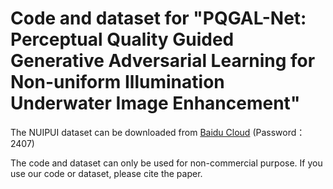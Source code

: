 # Code and dataset for "PQGAL-Net: Perceptual Quality Guided Generative Adversarial Learning for Non-uniform Illumination Underwater Image Enhancement"

  The NUIPUI dataset can be downloaded from [Baidu Cloud](https://pan.baidu.com/s/1JZiDrZJoaQV0B1YUU60Frw) (Password：2407)
  
  The code and dataset can only be used for non-commercial purpose. If you use our code or dataset, please cite the paper.

  
